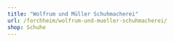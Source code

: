 ```yaml
---
title: "Wolfrum und Müller Schuhmacherei"
url: /forchheim/wolfrum-und-mueller-schuhmacherei/
shop: Schuhe
---
```

